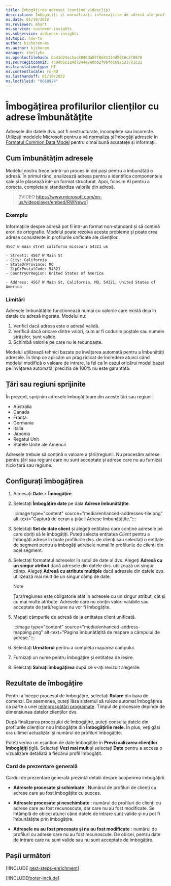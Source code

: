 ```yaml
---
title: Îmbogățirea adresei (conține videoclip)
description: Îmbogățiți și normalizați informațiile de adresă ale profilurilor clienților cu modelele Microsoft.
ms.date: 01/19/2022
ms.reviewer: mhart
ms.service: customer-insights
ms.subservice: audience-insights
ms.topic: how-to
author: kishorem-ms
ms.author: kishorem
manager: shellyha
ms.openlocfilehash: ba43d24ac5ae8846da87f0d41234d8616c2f8070
ms.sourcegitcommit: 4c9db6c124d7244e7e8bb2f8bfdc697523781c31
ms.translationtype: HT
ms.contentlocale: ro-RO
ms.lasthandoff: 01/19/2022
ms.locfileid: "8010924"
---
```

# <a name="enrichment-of-customer-profiles-with-enhanced-addresses"></a>Îmbogățirea profilurilor clienților cu adrese îmbunătățite

Adresele din datele dvs. pot fi nestructurate, incomplete sau incorecte. Utilizați modelele Microsoft pentru a vă normaliza și îmbogăți adresele în [Formatul Common Data Model](/common-data-model/schema/core/applicationcommon/address) pentru o mai bună acuratețe și informații.

## <a name="how-we-enhance-addresses"></a>Cum îmbunătățim adresele

Modelul nostru trece printr-un proces în doi pași pentru a îmbunătăți o adresă. În primul rând, analizează adresa pentru a identifica componentele sale și le plasează într-un format structurat. Apoi, folosim AI pentru a corecta, completa și standardiza valorile din adresă.

> [!VIDEO https://www.microsoft.com/en-us/videoplayer/embed/RWNewo]

### <a name="example"></a>Exemplu

Informațiile despre adresă pot fi într-un format non-standard și să conțină erori de ortografie. Modelul poate rezolva aceste probleme și poate crea adrese consistente în profilurile unificate ale clienților.

```Input
4567 w main stret californa missouri 54321 us
```

```Output
- Street1: 4567 W Main St
- City: California
- StateOrProvince: MO
- ZipOrPostalCode: 54321
- CountryOrRegion: United States of America

- Address: 4567 W Main St, California, MO, 54321, United States of America
```

### <a name="limitations"></a>Limitări

Adresele îmbunătățite funcționează numai cu valorile care există deja în datele de adresă ingerate. Modelul nu: 

1. Verificî dacă adresa este o adresă validă.
2. Verifică dacă oricare dintre valori, cum ar fi codurile poștale sau numele străzilor, sunt valide.
3. Schimbă valorile pe care nu le recunoaște.

Modelul utilizează tehnici bazate pe învățarea automată pentru a îmbunătăți adresele. În timp ce aplicăm un prag ridicat de încredere atunci când modelul modifică o valoare de intrare, la fel ca în cazul oricărui model bazat pe învățarea automată, precizia de 100% nu este garantată.

## <a name="supported-countries-or-regions"></a>Țări sau regiuni sprijinite

În prezent, sprijinim adresele îmbogățitoare din aceste țări sau regiuni: 

- Australia
- Canada
- Franța
- Germania
- Italia
- Japonia
- Regatul Unit
- Statele Unite ale Americii

Adresele trebuie să conțină o valoare a țării/regiunii. Nu procesăm adrese pentru țări sau regiuni care nu sunt acceptate și adrese care nu au furnizat nicio țară sau regiune.

## <a name="configure-the-enrichment"></a>Configurați îmbogățirea

1. Accesați **Date** > **Îmbogățire**.

1. Selectați **Îmbogățire date** pe dala **Adrese îmbunătățite**.

   :::image type="content" source="media/enhanced-addresses-tile.png" alt-text="Captură de ecran a plăcii Adrese îmbunătățite.":::

1. Selectați **Set de date client** și alegeți entitatea care conține adresele pe care doriți să le îmbogățiți. Puteți selecta entitatea *Client* pentru a îmbogăți adrese în toate profilurile dvs. de clienți sau selectați o entitate de segment pentru a îmbogăți adresele numai în profilurile de clienți din acel segment.

1. Selectați formatatul adreselor în setul de date al dvs. Alegeți **Adresă cu un singur atribut** dacă adresele din datele dvs. utilizează un singur câmp. Alegeți **Adresă cu atribute multiple** dacă adresele din datele dvs. utilizează mai mult de un singur câmp de date.

   > [!NOTE]
   > Țara/regiunea este obligatorie atât în adresele cu un singur atribut, cât și cu mai multe atribute. Adresele care nu conțin valori valabile sau acceptate de țară/regiune nu vor fi îmbogățite.

1.  Mapați câmpurile de adresă de la entitatea client unificată.

    :::image type="content" source="media/enhanced-address-mapping.png" alt-text="Pagina îmbunătățită de mapare a câmpului de adrese.":::

1. Selectați **Următorul** pentru a completa maparea câmpului.

1. Furnizați un nume pentru îmbogățire și entitatea de ieșire.

1. Selectați **Salvați îmbogățirea** după ce v-ați revizuit alegerile.

## <a name="enrichment-results"></a>Rezultate de îmbogățire

Pentru a începe procesul de îmbogățire, selectați **Rulare** din bara de comenzi. De asemenea, puteți lăsa sistemul să ruleze automat îmbogățirea ca parte a unei [reîmprospătări programate](system.md#schedule-tab). Timpul de procesare depinde de dimensiunea datelor clienților dvs.

După finalizarea procesului de îmbogățire, puteți consulta datele din profilurile clienților nou îmbogățite din **Îmbogățirile mele**. În plus, veți găsi ora ultimei actualizări și numărul de profiluri îmbogățite.

Puteți vedea un eșantion de date îmbogățite în **Previzualizarea clienților îmbogățiți** ţiglă. Selectați **Vezi mai mult** și selectați **Date** pentru a accesa o vizualizare detaliată a fiecărui profil îmbogățit.

### <a name="overview-card"></a>Card de prezentare generală

Cardul de prezentare generală prezintă detalii despre acoperirea îmbogățirii. 

* **Adresele procesate și schimbate** : Numărul de profiluri de clienți cu adrese care au fost îmbogățite cu succes.

* **Adresele procesate și neschimbate** : numărul de profiluri de clienți cu adrese care au fost recunoscute, dar care nu au fost modificate. Se întâmplă de obicei atunci când datele de intrare sunt valide și nu pot fi îmbunătățite prin îmbogățire.

* **Adresele nu au fost procesate și nu au fost modificate** : numărul de profiluri cu adrese care nu au fost recunoscute. De obicei, pentru date de intrare care nu sunt valide sau nu sunt acceptate de îmbogățire.

## <a name="next-steps"></a>Pașii următori

[!INCLUDE [next-steps-enrichment](../includes/next-steps-enrichment.md)]

[!INCLUDE[footer-include](../includes/footer-banner.md)]
